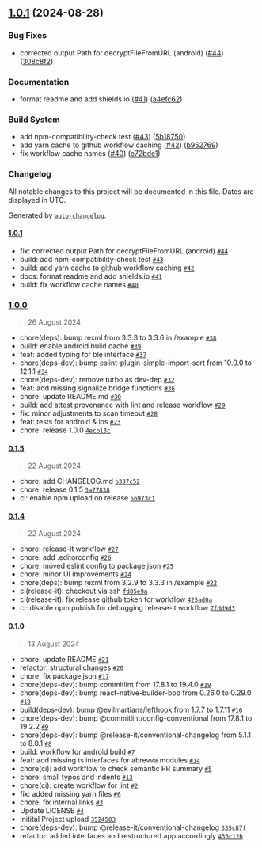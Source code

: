 

## [1.0.1](https://github.com/evva-sfw/abrevva-react-native/compare/1.0.0...1.0.1) (2024-08-28)


### Bug Fixes

* corrected output Path for decryptFileFromURL (android) ([#44](https://github.com/evva-sfw/abrevva-react-native/issues/44)) ([308c8f2](https://github.com/evva-sfw/abrevva-react-native/commit/308c8f29c059dae8e0ed55b63d15f8b7775736bf))


### Documentation

* format readme and add shields.io ([#41](https://github.com/evva-sfw/abrevva-react-native/issues/41)) ([a4efc62](https://github.com/evva-sfw/abrevva-react-native/commit/a4efc6297e72901b61b61ea410ec09b16df15d10))


### Build System

* add npm-compatibility-check test ([#43](https://github.com/evva-sfw/abrevva-react-native/issues/43)) ([5b18750](https://github.com/evva-sfw/abrevva-react-native/commit/5b187502a987ca58d0ee1d1061a9e92796797be6))
* add yarn cache to github workflow caching ([#42](https://github.com/evva-sfw/abrevva-react-native/issues/42)) ([b952769](https://github.com/evva-sfw/abrevva-react-native/commit/b9527693868e6a3153c4e036195301a30708cbec))
* fix workflow cache names ([#40](https://github.com/evva-sfw/abrevva-react-native/issues/40)) ([e72bde1](https://github.com/evva-sfw/abrevva-react-native/commit/e72bde1640ae5cfac07aaa8c7752cb364bc0ac08))

### Changelog

All notable changes to this project will be documented in this file. Dates are displayed in UTC.

Generated by [`auto-changelog`](https://github.com/CookPete/auto-changelog).

#### [1.0.1](https://github.com/evva-sfw/abrevva-react-native/compare/1.0.0...1.0.1)

- fix: corrected output Path for decryptFileFromURL (android) [`#44`](https://github.com/evva-sfw/abrevva-react-native/pull/44)
- build: add npm-compatibility-check test [`#43`](https://github.com/evva-sfw/abrevva-react-native/pull/43)
- build: add yarn cache to github workflow caching [`#42`](https://github.com/evva-sfw/abrevva-react-native/pull/42)
- docs: format readme and add shields.io [`#41`](https://github.com/evva-sfw/abrevva-react-native/pull/41)
- build: fix workflow cache names [`#40`](https://github.com/evva-sfw/abrevva-react-native/pull/40)

### [1.0.0](https://github.com/evva-sfw/abrevva-react-native/compare/0.1.5...1.0.0)

> 26 August 2024

- chore(deps): bump rexml from 3.3.3 to 3.3.6 in /example [`#38`](https://github.com/evva-sfw/abrevva-react-native/pull/38)
- build: enable android build cache [`#39`](https://github.com/evva-sfw/abrevva-react-native/pull/39)
- feat: added typing for ble interface [`#37`](https://github.com/evva-sfw/abrevva-react-native/pull/37)
- chore(deps-dev): bump eslint-plugin-simple-import-sort from 10.0.0 to 12.1.1 [`#34`](https://github.com/evva-sfw/abrevva-react-native/pull/34)
- chore(deps-dev): remove turbo as dev-dep [`#32`](https://github.com/evva-sfw/abrevva-react-native/pull/32)
- feat: add missing signalize bridge functions [`#36`](https://github.com/evva-sfw/abrevva-react-native/pull/36)
- chore: update README.md [`#30`](https://github.com/evva-sfw/abrevva-react-native/pull/30)
- build: add attest provenance with lint and release workflow [`#29`](https://github.com/evva-sfw/abrevva-react-native/pull/29)
- fix: minor adjustments to scan timeout [`#28`](https://github.com/evva-sfw/abrevva-react-native/pull/28)
- feat: tests for android & ios [`#23`](https://github.com/evva-sfw/abrevva-react-native/pull/23)
- chore: release 1.0.0 [`4ecb13c`](https://github.com/evva-sfw/abrevva-react-native/commit/4ecb13c555bf899f3ad45900c4c9e62f9ed0aa80)

#### [0.1.5](https://github.com/evva-sfw/abrevva-react-native/compare/0.1.4...0.1.5)

> 22 August 2024

- chore: add CHANGELOG.md [`b337c52`](https://github.com/evva-sfw/abrevva-react-native/commit/b337c5234d389eb3a538de817639afe6b4005616)
- chore: release 0.1.5 [`3a77838`](https://github.com/evva-sfw/abrevva-react-native/commit/3a778385e035379153759d0c368872c4c3f09309)
- ci: enable npm upload on release [`56973c1`](https://github.com/evva-sfw/abrevva-react-native/commit/56973c101119399c3df4b567396efe8e403d56c7)

#### [0.1.4](https://github.com/evva-sfw/abrevva-react-native/compare/0.1.0...0.1.4)

> 22 August 2024

- chore: release-it workflow [`#27`](https://github.com/evva-sfw/abrevva-react-native/pull/27)
- chore: add .editorconfig [`#26`](https://github.com/evva-sfw/abrevva-react-native/pull/26)
- chore: moved eslint config to package.json [`#25`](https://github.com/evva-sfw/abrevva-react-native/pull/25)
- chore: minor UI improvements [`#24`](https://github.com/evva-sfw/abrevva-react-native/pull/24)
- chore(deps): bump rexml from 3.2.9 to 3.3.3 in /example [`#22`](https://github.com/evva-sfw/abrevva-react-native/pull/22)
- ci(release-it): checkout via ssh [`fd05e9a`](https://github.com/evva-sfw/abrevva-react-native/commit/fd05e9a0b3da6412acd1f3bdc508ea51e2541fb4)
- ci(release-it): fix release github token for workflow [`425ad0a`](https://github.com/evva-sfw/abrevva-react-native/commit/425ad0ae88de58f74c6efcd8ee449a1121e10477)
- ci: disable npm publish for debugging release-it workflow [`7fdd9d3`](https://github.com/evva-sfw/abrevva-react-native/commit/7fdd9d338e993bbdcb257dfad5ea5c6d68072505)

#### 0.1.0

> 13 August 2024

- chore: update README [`#21`](https://github.com/evva-sfw/abrevva-react-native/pull/21)
- refactor: structural changes [`#20`](https://github.com/evva-sfw/abrevva-react-native/pull/20)
- chore: fix package.json [`#17`](https://github.com/evva-sfw/abrevva-react-native/pull/17)
- chore(deps-dev): bump commitlint from 17.8.1 to 19.4.0 [`#19`](https://github.com/evva-sfw/abrevva-react-native/pull/19)
- chore(deps-dev): bump react-native-builder-bob from 0.26.0 to 0.29.0 [`#18`](https://github.com/evva-sfw/abrevva-react-native/pull/18)
- build(deps-dev): bump @evilmartians/lefthook from 1.7.7 to 1.7.11 [`#16`](https://github.com/evva-sfw/abrevva-react-native/pull/16)
- chore(deps-dev): bump @commitlint/config-conventional from 17.8.1 to 19.2.2 [`#9`](https://github.com/evva-sfw/abrevva-react-native/pull/9)
- chore(deps-dev): bump @release-it/conventional-changelog from 5.1.1 to 8.0.1 [`#8`](https://github.com/evva-sfw/abrevva-react-native/pull/8)
- build: workflow for android build [`#7`](https://github.com/evva-sfw/abrevva-react-native/pull/7)
- feat: add missing ts interfaces for abrevva modules [`#14`](https://github.com/evva-sfw/abrevva-react-native/pull/14)
- chore(ci): add workflow to check semantic PR summary [`#5`](https://github.com/evva-sfw/abrevva-react-native/pull/5)
- chore: small typos and indents [`#13`](https://github.com/evva-sfw/abrevva-react-native/pull/13)
- chore(ci): create workflow for lint [`#2`](https://github.com/evva-sfw/abrevva-react-native/pull/2)
- fix: added missing yarn files [`#6`](https://github.com/evva-sfw/abrevva-react-native/pull/6)
- chore: fix internal links [`#3`](https://github.com/evva-sfw/abrevva-react-native/pull/3)
- Update LICENSE [`#4`](https://github.com/evva-sfw/abrevva-react-native/pull/4)
- Initital Project upload [`3524503`](https://github.com/evva-sfw/abrevva-react-native/commit/352450306f13773405be10d5f50c53d14d9dea6f)
- chore(deps-dev): bump @release-it/conventional-changelog [`335c87f`](https://github.com/evva-sfw/abrevva-react-native/commit/335c87f2fed18199e73679b47a699e9cdba2e0a6)
- refactor: added interfaces and restructured app accordingly [`436c12b`](https://github.com/evva-sfw/abrevva-react-native/commit/436c12bf624efcbccd694bf577c3d0e2c4591d32)
